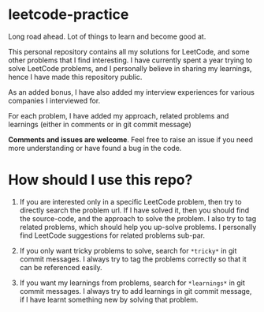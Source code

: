 # leetcode-practice

Long road ahead. Lot of things to learn and become good at.

This personal repository contains all my solutions for LeetCode, and some other problems that I find interesting. I have
currently spent a year trying to solve LeetCode problems, and I personally believe in sharing my learnings, hence I have
made this repository public.

As an added bonus, I have also added my interview experiences for various companies I interviewed for.

For each problem, I have added my approach, related problems and learnings (either in comments or in git commit message)

**Comments and issues are welcome**. Feel free to raise an issue if you need more understanding or have found a bug in
the code.

# How should I use this repo?

1. If you are interested only in a specific LeetCode problem, then try to directly search the problem url. If I have
   solved it, then you should find the source-code, and the approach to solve the problem. I also try to tag related
   problems, which should help you up-solve problems. I personally find LeetCode suggestions for related problems
   sub-par.

2. If you only want tricky problems to solve, search for `*tricky*` in git commit messages. I always try to tag the
   problems correctly so that it can be referenced easily.
3. If you want my learnings from problems, search for `*learnings*` in git commit messages. I always try to add
   learnings in git commit message, if I have learnt something new by solving that problem.